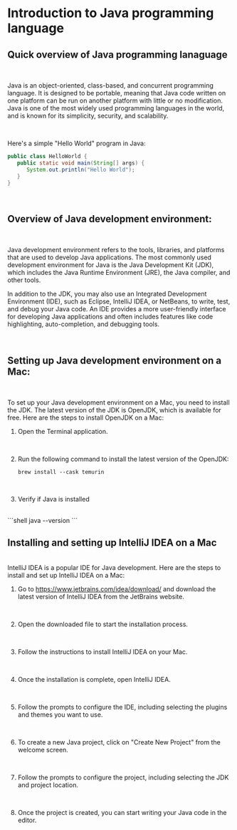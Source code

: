 # Introduction to Java programming language


## Quick overview of Java programming lanaguage
<br>


Java is an object-oriented, class-based, and concurrent programming language. It is designed to be portable, meaning that Java code written on one platform can be run on another platform with little or no modification. Java is one of the most widely used programming languages in the world, and is known for its simplicity, security, and scalability.

<br>


Here's a simple "Hello World" program in Java:

```java
public class HelloWorld {
   public static void main(String[] args) {
      System.out.println("Hello World");
   }
}
```

<br>

## Overview of Java development environment:
<br>

Java development environment refers to the tools, libraries, and platforms that are used to develop Java applications. The most commonly used development environment for Java is the Java Development Kit (JDK), which includes the Java Runtime Environment (JRE), the Java compiler, and other tools.

In addition to the JDK, you may also use an Integrated Development Environment (IDE), such as Eclipse, IntelliJ IDEA, or NetBeans, to write, test, and debug your Java code. An IDE provides a more user-friendly interface for developing Java applications and often includes features like code highlighting, auto-completion, and debugging tools.

<br>

## Setting up Java development environment on a Mac:
<br>

To set up your Java development environment on a Mac, you need to install the JDK. The latest version of the JDK is OpenJDK, which is available for free. Here are the steps to install OpenJDK on a Mac:
<br>


1. Open the Terminal application.
<br>

2. Run the following command to install the latest version of the OpenJDK:

    ```shell
    brew install --cask temurin
    ```
<br>

3. Verify if Java is installed
<br>
    ```shell
    java --version
    ```

<br>

## Installing and setting up IntelliJ IDEA on a Mac

<br>
IntelliJ IDEA is a popular IDE for Java development. Here are the steps to install and set up IntelliJ IDEA on a Mac:

<br>

1. Go to https://www.jetbrains.com/idea/download/ and download the latest version of IntelliJ IDEA from the JetBrains website.

<br>

2. Open the downloaded file to start the installation process.

<br>


3. Follow the instructions to install IntelliJ IDEA on your Mac.

<br>

4. Once the installation is complete, open IntelliJ IDEA.

<br>


5. Follow the prompts to configure the IDE, including selecting the plugins and themes you want to use.

<br>

6. To create a new Java project, click on "Create New Project" from the welcome screen.

<br>

7. Follow the prompts to configure the project, including selecting the JDK and project location.

<br>

8. Once the project is created, you can start writing your Java code in the editor.
